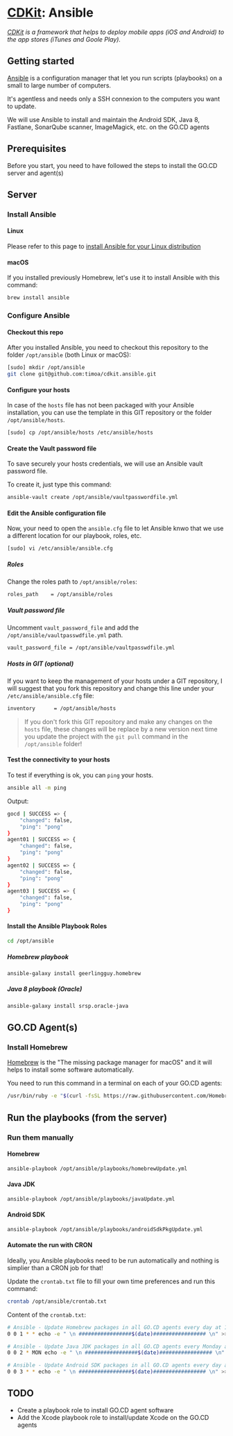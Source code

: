 # [CDKit](https://github.com/timoa/cdkit): Ansible

*[CDKit](https://github.com/timoa/cdkit) is a framework that helps to deploy mobile apps (iOS and Android) to the app stores (iTunes and Goole Play).*

## Getting started

[Ansible](https://www.ansible.com/) is a configuration manager that let you run scripts (playbooks) on a small to large number of computers.

It's agentless and needs only a SSH connexion to the computers you want to update.

We will use Ansible to install and maintain the Android SDK, Java 8, Fastlane, SonarQube scanner, ImageMagick, etc. on the GO.CD agents

## Prerequisites

Before you start, you need to have followed the steps to install the GO.CD server and agent(s)

## Server

### Install Ansible

#### Linux

Please refer to this page to [install Ansible for your Linux distribution](https://docs.ansible.com/ansible/latest/installation_guide/intro_installation.html#installing-the-control-machine)

#### macOS

If you installed previously Homebrew, let's use it to install Ansible with this command:

``` bash
brew install ansible
```

### Configure Ansible

#### Checkout this repo

After you installed Ansible, you need to checkout this repository to the folder `/opt/ansible` (both Linux or macOS):

``` bash
[sudo] mkdir /opt/ansible
git clone git@github.com:timoa/cdkit.ansible.git
```

#### Configure your hosts

In case of the `hosts` file has not been packaged with your Ansible installation, you can use the template in this GIT repository or the folder `/opt/ansible/hosts`.

``` bash
[sudo] cp /opt/ansible/hosts /etc/ansible/hosts
```

#### Create the Vault password file

To save securely your hosts credentials, we will use an Ansible vault password file.

To create it, just type this command:

``` bash
ansible-vault create /opt/ansible/vaultpasswordfile.yml
```


#### Edit the Ansible configuration file

Now, your need to open the `ansible.cfg` file to let Ansible knwo that we use a different location for our playbook, roles, etc.

``` bash
[sudo] vi /etc/ansible/ansible.cfg
```

##### Roles

Change the roles path to `/opt/ansible/roles`:

``` bash
roles_path    = /opt/ansible/roles
```

##### Vault password file

Uncomment `vault_password_file` and add the `/opt/ansible/vaultpasswdfile.yml` path.

``` bash
vault_password_file = /opt/ansible/vaultpasswdfile.yml
```

##### Hosts in GIT (optional)

If you want to keep the management of your hosts under a GIT repository, I will suggest that you fork this repository and change this line under your `/etc/ansible/ansible.cfg` file:

``` bash
inventory      = /opt/ansible/hosts
```

> If you don't fork this GIT repository and make any changes on the `hosts` file, these changes will be replace by a new version next time you update the project with the `git pull` command in the `/opt/ansible` folder!

#### Test the connectivity to your hosts

To test if everything is ok, you can `ping` your hosts.

``` bash
ansible all -m ping
```

Output:

``` bash
gocd | SUCCESS => {
    "changed": false,
    "ping": "pong"
}
agent01 | SUCCESS => {
    "changed": false,
    "ping": "pong"
}
agent02 | SUCCESS => {
    "changed": false,
    "ping": "pong"
}
agent03 | SUCCESS => {
    "changed": false,
    "ping": "pong"
}
```

#### Install the Ansible Playbook Roles

``` bash
cd /opt/ansible
```

##### Homebrew playbook

``` bash
ansible-galaxy install geerlingguy.homebrew
```

##### Java 8 playbook (Oracle)

``` bash
ansible-galaxy install srsp.oracle-java
```

## GO.CD Agent(s)

### Install Homebrew

[Homebrew](https://brew.sh/) is the "The missing package manager for macOS" and it will helps to install some software automatically.

You need to run this command in a terminal on each of your GO.CD agents:

``` bash
/usr/bin/ruby -e "$(curl -fsSL https://raw.githubusercontent.com/Homebrew/install/master/install)"
```

## Run the playbooks (from the server)

### Run them manually

#### Homebrew

``` bash
ansible-playbook /opt/ansible/playbooks/homebrewUpdate.yml
```

#### Java JDK

``` bash
ansible-playbook /opt/ansible/playbooks/javaUpdate.yml
```

#### Android SDK

``` bash
ansible-playbook /opt/ansible/playbooks/androidSdkPkgUpdate.yml
```

#### Automate the run with CRON

Ideally, you Ansible playbooks need to be run automatically and nothing is simplier than a CRON job for that!

Update the `crontab.txt` file to fill your own time preferences and run this command:

``` bash
crontab /opt/ansible/crontab.txt
```

Content of the `crontab.txt`:

``` bash
# Ansible - Update Homebrew packages in all GO.CD agents every day at 1:00 am
0 0 1 * * echo -e " \n #################$(date)################# \n" >> /opt/ansible/logs/homebrewUpdate.log ; ansible-playbook /opt/ansible/playbooks/homebrewUpdate.yml >> /opt/ansible/logs/homebrewUpdate.log

# Ansible - Update Java JDK packages in all GO.CD agents every Monday at 2:00 am
0 0 2 * MON echo -e " \n #################$(date)################# \n" >> /opt/ansible/logs/javaUpdate.log ; ansible-playbook /opt/ansible/playbooks/javaUpdate.yml >> /opt/ansible/logs/javaUpdate.log

# Ansible - Update Android SDK packages in all GO.CD agents every day at 3:00 am
0 0 3 * * echo -e " \n #################$(date)################# \n" >> /opt/ansible/logs/androidSdkPkgUpdate.log ; ansible-playbook /opt/ansible/playbooks/androidSdkPkgUpdate.yml >> /opt/ansible/logs/androidSdkPkgUpdate.log
```

## TODO

* Create a playbook role to install GO.CD agent software
* Add the Xcode playbook role to install/update Xcode on the GO.CD agents
